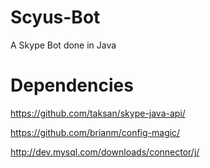 # Scyus-Bot
A Skype Bot done in Java

# Dependencies
https://github.com/taksan/skype-java-api/

https://github.com/brianm/config-magic/

http://dev.mysql.com/downloads/connector/j/
